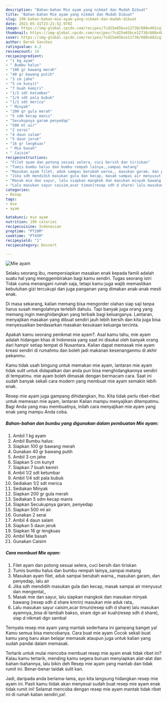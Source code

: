 ```yaml
---
description: "Bahan-bahan Mie ayam yang nikmat dan Mudah Dibuat"
title: "Bahan-bahan Mie ayam yang nikmat dan Mudah Dibuat"
slug: 199-bahan-bahan-mie-ayam-yang-nikmat-dan-mudah-dibuat
date: 2021-05-31T23:21:52.970Z
image: https://img-global.cpcdn.com/recipes/7cd25e65bce12730/680x482cq70/mie-ayam-foto-resep-utama.jpg
thumbnail: https://img-global.cpcdn.com/recipes/7cd25e65bce12730/680x482cq70/mie-ayam-foto-resep-utama.jpg
cover: https://img-global.cpcdn.com/recipes/7cd25e65bce12730/680x482cq70/mie-ayam-foto-resep-utama.jpg
author: Derek Sanchez
ratingvalue: 4.2
reviewcount: 14
recipeingredient:
- "1 kg ayam"
- " Bumbu halus"
- "100 gr bawang merah"
- "40 gr bawang putih"
- "3 cm jahe"
- "5 cm kunyit"
- "7 buah kemiri"
- "1/2 sdt ketumbar"
- "1/4 sdt pala bubuk"
- "1/2 sdt merica"
- " Minyak"
- "200 gr gula merah"
- "5 sdm kecap manis"
- "Secukupnya garam penyedap"
- "500 ml air"
- "2 serai"
- "4 daun salam"
- "5 daun jeruk"
- "16 gr lengkuas"
- " Mie basah"
- " Caisim"
recipeinstructions:
- "Filet ayam dan potong sesuai selera, cuci bersih dan tiriskan"
- "Tumis bumbu halus dan bumbu rempah lainya,,sampai matang"
- "Masukan ayam filet, aduk sampai berubah warna,, masukan garam, dan penyedap, lalu air"
- "Jika sdh mendidih masukan gula dan kecap, masak sampai air menyusut dan mengental,,"
- "Masak mie dan sayur, lalu siapkan mangkok dan masukan minyak bawang (resep sdh d share kmrin) masukan mie aduk rata,."
- "Lalu masukan sayur caisim,acar timun(resep sdh d share) lalu masukan ayamnya,,bisa di tambah bakso, siram dgn air kuah(resep sdh d share), siap d nikmati dgn sambal"
categories:
- Resep
tags:
- mie
- ayam

katakunci: mie ayam 
nutrition: 199 calories
recipecuisine: Indonesian
preptime: "PT10M"
cooktime: "PT45M"
recipeyield: "1"
recipecategory: Dessert

---
```



![Mie ayam](https://img-global.cpcdn.com/recipes/7cd25e65bce12730/680x482cq70/mie-ayam-foto-resep-utama.jpg)

Selaku seorang ibu, mempersiapkan masakan enak kepada famili adalah suatu hal yang menggembirakan bagi kamu sendiri. Tugas seorang istri Tidak cuma menangani rumah saja, tetapi kamu juga wajib memastikan kebutuhan gizi tercukupi dan juga panganan yang dimakan anak-anak mesti enak.

Di masa  sekarang, kalian memang bisa mengorder olahan siap saji tanpa harus susah mengolahnya terlebih dahulu. Tapi banyak juga orang yang memang ingin menghidangkan yang terbaik bagi keluarganya. Lantaran, menyajikan masakan yang dibuat sendiri jauh lebih bersih dan kita juga bisa menyesuaikan berdasarkan masakan kesukaan keluarga tercinta. 



Apakah kamu seorang penikmat mie ayam?. Asal kamu tahu, mie ayam adalah hidangan khas di Indonesia yang saat ini disukai oleh banyak orang dari hampir setiap tempat di Nusantara. Kalian dapat memasak mie ayam kreasi sendiri di rumahmu dan boleh jadi makanan kesenanganmu di akhir pekanmu.

Kamu tidak usah bingung untuk memakan mie ayam, lantaran mie ayam tidak sulit untuk didapatkan dan anda pun bisa menghidangkannya sendiri di tempatmu. mie ayam boleh dimasak dengan bermacam cara. Saat ini sudah banyak sekali cara modern yang membuat mie ayam semakin lebih enak.

Resep mie ayam juga gampang dihidangkan, lho. Kita tidak perlu ribet-ribet untuk memesan mie ayam, lantaran Kalian mampu menyajikan ditempatmu. Bagi Anda yang mau membuatnya, inilah cara menyajikan mie ayam yang enak yang mampu Anda coba.

<!--inarticleads1-->

##### Bahan-bahan dan bumbu yang digunakan dalam pembuatan Mie ayam:

1. Ambil 1 kg ayam
1. Ambil  Bumbu halus:
1. Siapkan 100 gr bawang merah
1. Gunakan 40 gr bawang putih
1. Ambil 3 cm jahe
1. Siapkan 5 cm kunyit
1. Siapkan 7 buah kemiri
1. Ambil 1/2 sdt ketumbar
1. Ambil 1/4 sdt pala bubuk
1. Sediakan 1/2 sdt merica
1. Sediakan  Minyak
1. Siapkan 200 gr gula merah
1. Sediakan 5 sdm kecap manis
1. Siapkan Secukupnya garam, penyedap
1. Siapkan 500 ml air
1. Gunakan 2 serai
1. Ambil 4 daun salam
1. Siapkan 5 daun jeruk
1. Siapkan 16 gr lengkuas
1. Ambil  Mie basah
1. Gunakan  Caisim




<!--inarticleads2-->

##### Cara membuat Mie ayam:

1. Filet ayam dan potong sesuai selera, cuci bersih dan tiriskan
1. Tumis bumbu halus dan bumbu rempah lainya,,sampai matang
1. Masukan ayam filet, aduk sampai berubah warna,, masukan garam, dan penyedap, lalu air
1. Jika sdh mendidih masukan gula dan kecap, masak sampai air menyusut dan mengental,,
1. Masak mie dan sayur, lalu siapkan mangkok dan masukan minyak bawang (resep sdh d share kmrin) masukan mie aduk rata,.
1. Lalu masukan sayur caisim,acar timun(resep sdh d share) lalu masukan ayamnya,,bisa di tambah bakso, siram dgn air kuah(resep sdh d share), siap d nikmati dgn sambal




Ternyata resep mie ayam yang mantab sederhana ini gampang banget ya! Kamu semua bisa mencobanya. Cara buat mie ayam Cocok sekali buat kamu yang baru akan belajar memasak ataupun juga untuk kalian yang sudah pandai dalam memasak.

Tertarik untuk mulai mencoba membuat resep mie ayam enak tidak ribet ini? Kalau kamu tertarik, mending kamu segera buruan menyiapkan alat-alat dan bahan-bahannya, lalu bikin deh Resep mie ayam yang mantab dan tidak rumit ini. Benar-benar taidak sulit kan. 

Jadi, daripada anda berlama-lama, ayo kita langsung hidangkan resep mie ayam ini. Pasti kamu tiidak akan menyesal sudah buat resep mie ayam enak tidak rumit ini! Selamat mencoba dengan resep mie ayam mantab tidak ribet ini di rumah kalian sendiri,ya!.

